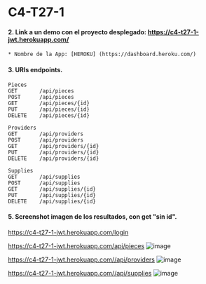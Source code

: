 # C4-T27-1

#### 2. Link a un demo con el proyecto desplegado: https://c4-t27-1-jwt.herokuapp.com/

```
* Nombre de la App: [HEROKU] (https://dashboard.heroku.com/)
```
#### 3. URIs endpoints.
```
Pieces
GET       /api/pieces
POST      /api/pieces
GET       /api/pieces/{id}
PUT       /api/pieces/{id}
DELETE    /api/pieces/{id}

Providers
GET       /api/providers
POST      /api/providers
GET       /api/providers/{id}
PUT       /api/providers/{id}
DELETE    /api/providers/{id}

Supplies
GET       /api/supplies
POST      /api/supplies
GET       /api/supplies/{id}
PUT       /api/supplies/{id}
DELETE    /api/supplies/{id}
```

#### 5. Screenshot imagen de los resultados, con get "sin id".
https://c4-t27-1-jwt.herokuapp.com/login

https://c4-t27-1-jwt.herokuapp.com/api/pieces
![image](https://user-images.githubusercontent.com/55554433/185460359-c8cb6567-527b-40c8-9494-d9634d099c85.png)

https://c4-t27-1-jwt.herokuapp.com//api/providers
![image](https://user-images.githubusercontent.com/55554433/185460645-14857315-2e8d-4336-b5ed-7cf7b7035463.png)

https://c4-t27-1-jwt.herokuapp.com//api/supplies
![image](https://user-images.githubusercontent.com/55554433/185460794-75d6620d-22bc-4ec1-beb7-39f42b9fd278.png)
